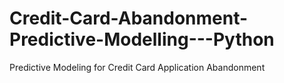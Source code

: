 # Credit-Card-Abandonment-Predictive-Modelling---Python
Predictive Modeling for Credit Card Application Abandonment
